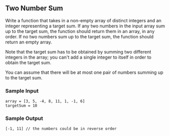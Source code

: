 
## Two Number Sum

Write a function that takes in a non-empty array of distinct integers and an
integer representing a target sum. If any two numbers in the input array sum
up to the target sum, the function should return them in an array, in any
order. If no two numbers sum up to the target sum, the function should return
an empty array.

Note that the target sum has to be obtained by summing two different integers
in the array; you can't add a single integer to itself in order to obtain the
target sum.

You can assume that there will be at most one pair of numbers summing up to
the target sum.

### Sample Input
```
array = [3, 5, -4, 8, 11, 1, -1, 6]
targetSum = 10
```

### Sample Output
```
[-1, 11] // the numbers could be in reverse order
```

